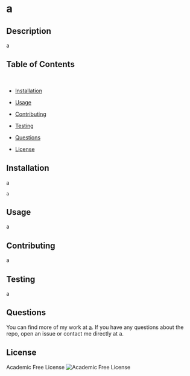 # a

## Description

a

## Table of Contents 
​
* [Installation](#installation)
​
* [Usage](#usage)
​
* [Contributing](#contributing)
​
* [Testing](#testing)
​
* [Questions](#questions)

* [License](#license)

## Installation

a

```
a
```

## Usage

a

## Contributing

a

## Testing

a

## Questions

You can find more of my work at [a](https://github.com/a).
If you have any questions about the repo, open an issue or contact me directly at a. 

## License
Academic Free License  ![Academic Free License](https://img.shields.io/badge/license-v3.0%20afl--3.0-blue)